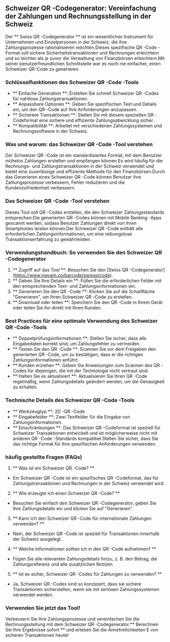 ## Schweizer QR -Codegenerator: Vereinfachung der Zahlungen und Rechnungsstellung in der Schweiz

Der ** Swiss QR -Codegenerator ** ist ein wesentliches Instrument für Unternehmen und Einzelpersonen in der Schweiz, die ihre Zahlungsprozesse rationalisieren möchten.Dieses spezifische QR -Code -Format soll sichere Sicherheitstransaktionen und Rechnungen erleichtern und so leichter als je zuvor die Verwaltung von Finanzbörsen erleichtern.Mit seiner benutzerfreundlichen Schnittstelle war es noch nie einfacher, einen Schweizer QR-Code zu generieren.

### Schlüsselfunktionen des Schweizer QR -Code -Tools

- ** Einfache Generation **: Erstellen Sie schnell Schweizer QR -Codes für nahtlose Zahlungstransaktionen.
- ** Anpassbare Optionen **: Geben Sie spezifischen Text und Details ein, um den QR -Code auf Ihre Anforderungen anzupassen.
- ** Sicherere Transaktionen **: Stellen Sie mit diesem speziellen QR -Codeformat eine sichere und effiziente Zahlungsabwicklung sicher.
- ** Kompatibilität **: Arbeitet mit verschiedenen Zahlungssystemen und Rechnungssoftware in der Schweiz.

### Was und warum: das Schweizer QR -Code -Tool verstehen

Der Schweizer QR -Code ist ein standardisiertes Format, mit dem Benutzer mühelos Zahlungen erstellen und empfangen können.Es wird häufig für die Rechnungs- und Zahlungstransaktionen in der Schweiz verwendet und bietet eine zuverlässige und effiziente Methode für den Finanzbörsen.Durch das Generieren eines Schweizer QR -Code können Benutzer ihre Zahlungsprozesse verbessern, Fehler reduzieren und die Kundenzufriedenheit verbessern.

### Das Schweizer QR -Code -Tool verstehen

Dieses Tool soll QR -Codes erstellen, die den Schweizer Zahlungsstandards entsprechen.Die generierten QR -Codes können mit Mobile Banking -Apps gescannt werden, sodass Benutzer Zahlungen direkt von ihren Smartphones leisten können.Der Schweizer QR -Code enthält alle erforderlichen Zahlungsinformationen, um eine reibungslose Transaktionserfahrung zu gewährleisten.

### Verwendungshandbuch: So verwenden Sie den Schweizer QR -Codegenerator

1. ** Zugriff auf das Tool **: Besuchen Sie den [Swiss QR -Codegenerator] (https://www.inayam.co/barcode/swissqrcode).
2. ** Geben Sie Ihre Details ein **: Füllen Sie die erforderlichen Felder mit den entsprechenden Text- und Zahlungsinformationen ein.
3. ** Generieren Sie den QR -Code **: Klicken Sie auf die Schaltfläche "Generieren", um Ihren Schweizer QR -Code zu erstellen.
4. ** Download oder teilen **: Speichern Sie den QR -Code in Ihrem Gerät oder teilen Sie ihn direkt mit Ihren Kunden.

### Best Practices für eine optimale Verwendung des Schweizer QR -Code -Tools

- ** Doppelprüfungsinformationen **: Stellen Sie sicher, dass alle Eingabedaten korrekt sind, um Zahlungsfehler zu vermeiden.
- ** Testen Sie den QR -Code **: Scannen Sie vor dem Freigeben den generierten QR -Code, um zu bestätigen, dass er die richtigen Zahlungsinformationen anführt.
- ** Kunden erziehen **: Geben Sie Anweisungen zum Scannen des QR -Codes für diejenigen, die mit der Technologie nicht vertraut sind.
- ** Halten Sie es aktualisiert **: Aktualisieren Sie Ihren QR -Code regelmäßig, wenn Zahlungsdetails geändert werden, um die Genauigkeit zu erhalten.

### Technische Details des Schweizer QR -Code -Tools

- ** Werkzeugtyp **: 2D -QR -Code
- ** Eingabefelder **: Zwei Textfelder für die Eingabe von Zahlungsinformationen.
- ** Einschränkungen **: Das Schweizer QR -Codeformat ist speziell für Schweizer Transaktionen entwickelt und ist möglicherweise nicht mit anderen QR -Code -Standards kompatibel.Stellen Sie sicher, dass Sie das richtige Format für Ihre spezifischen Anforderungen verwenden.

### häufig gestellte Fragen (FAQs)

1. ** Was ist ein Schweizer QR -Code? **
- Ein Schweizer QR -Code ist ein spezifisches QR -Codeformat, das für Zahlungstransaktionen und Rechnungen in der Schweiz verwendet wird.

2. ** Wie erzeugte ich einen Schweizer QR -Code? **
- Besuchen Sie einfach den Schweizer QR -Codegenerator, geben Sie Ihre Zahlungsdetails ein und klicken Sie auf "Generieren".

3. ** Kann ich den Schweizer QR -Code für internationale Zahlungen verwenden? **
- Nein, der Schweizer QR -Code ist speziell für Transaktionen innerhalb der Schweiz ausgelegt.

4. ** Welche Informationen sollten ich in den QR -Code aufnehmen? **
- Fügen Sie alle relevanten Zahlungsdetails hinzu, z. B. den Betrag, die Zahlungsreferenz und alle zusätzlichen Notizen.

5. ** Ist es sicher, Schweizer QR -Codes für Zahlungen zu verwenden? **
- Ja, Schweizer QR -Codes sind so konzipiert, dass sie sichere Transaktionen sicherstellen, wenn sie mit seriösen Zahlungssystemen verwendet werden.

### Verwenden Sie jetzt das Tool!

Verbessern Sie Ihre Zahlungsprozesse und vereinfachen Sie die Rechnungsstellung mit dem Schweizer QR -Codegenerator.** Berechnen Sie Ihre Ergebnisse sofort ** und erleben Sie die Annehmlichkeiten E von sicheren Transaktionen heute!